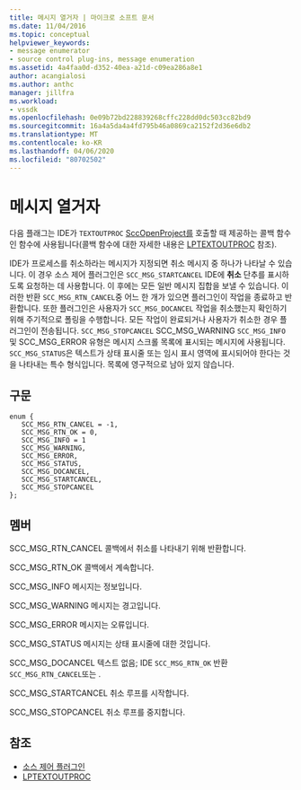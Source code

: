 ```yaml
---
title: 메시지 열거자 | 마이크로 소프트 문서
ms.date: 11/04/2016
ms.topic: conceptual
helpviewer_keywords:
- message enumerator
- source control plug-ins, message enumeration
ms.assetid: 4a4faa0d-d352-40ea-a21d-c09ea286a8e1
author: acangialosi
ms.author: anthc
manager: jillfra
ms.workload:
- vssdk
ms.openlocfilehash: 0e09b72bd228839268cffc228dd0dc503cc82bd9
ms.sourcegitcommit: 16a4a5da4a4fd795b46a0869ca2152f2d36e6db2
ms.translationtype: MT
ms.contentlocale: ko-KR
ms.lasthandoff: 04/06/2020
ms.locfileid: "80702502"
---
```

# <a name="message-enumerator"></a>메시지 열거자
다음 플래그는 IDE가 `TEXTOUTPROC` [SccOpenProject를](../extensibility/sccopenproject-function.md) 호출할 때 제공하는 콜백 함수인 함수에 사용됩니다(콜백 함수에 대한 자세한 내용은 [LPTEXTOUTPROC](../extensibility/lptextoutproc.md) 참조).

 IDE가 프로세스를 취소하라는 메시지가 지정되면 취소 메시지 중 하나가 나타날 수 있습니다. 이 경우 소스 제어 플러그인은 `SCC_MSG_STARTCANCEL` IDE에 **취소** 단추를 표시하도록 요청하는 데 사용합니다. 이 후에는 모든 일반 메시지 집합을 보낼 수 있습니다. 이러한 반환 `SCC_MSG_RTN_CANCEL`중 어느 한 개가 있으면 플러그인이 작업을 종료하고 반환합니다. 또한 플러그인은 사용자가 `SCC_MSG_DOCANCEL` 작업을 취소했는지 확인하기 위해 주기적으로 폴링을 수행합니다. 모든 작업이 완료되거나 사용자가 취소한 경우 플러그인이 전송됩니다. `SCC_MSG_STOPCANCEL` SCC_MSG_WARNING `SCC_MSG_INFO`및 SCC_MSG_ERROR 유형은 메시지 스크롤 목록에 표시되는 메시지에 사용됩니다. `SCC_MSG_STATUS`은 텍스트가 상태 표시줄 또는 임시 표시 영역에 표시되어야 한다는 것을 나타내는 특수 형식입니다. 목록에 영구적으로 남아 있지 않습니다.

## <a name="syntax"></a>구문

```
enum { 
   SCC_MSG_RTN_CANCEL = -1, 
   SCC_MSG_RTN_OK = 0, 
   SCC_MSG_INFO = 1 
   SCC_MSG_WARNING, 
   SCC_MSG_ERROR, 
   SCC_MSG_STATUS, 
   SCC_MSG_DOCANCEL, 
   SCC_MSG_STARTCANCEL, 
   SCC_MSG_STOPCANCEL 
};
```

## <a name="members"></a>멤버
 SCC_MSG_RTN_CANCEL 콜백에서 취소를 나타내기 위해 반환합니다.

 SCC_MSG_RTN_OK 콜백에서 계속합니다.

 SCC_MSG_INFO 메시지는 정보입니다.

 SCC_MSG_WARNING 메시지는 경고입니다.

 SCC_MSG_ERROR 메시지는 오류입니다.

 SCC_MSG_STATUS 메시지는 상태 표시줄에 대한 것입니다.

 SCC_MSG_DOCANCEL 텍스트 없음; IDE `SCC_MSG_RTN_OK` 반환 `SCC_MSG_RTN_CANCEL`또는 .

 SCC_MSG_STARTCANCEL 취소 루프를 시작합니다.

 SCC_MSG_STOPCANCEL 취소 루프를 중지합니다.

## <a name="see-also"></a>참조
- [소스 제어 플러그인](../extensibility/source-control-plug-ins.md)
- [LPTEXTOUTPROC](../extensibility/lptextoutproc.md)
